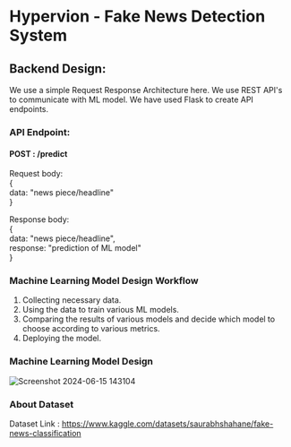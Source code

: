 # Hypervion - Fake News Detection System

## Backend Design:
We use a simple Request Response Architecture here. We  use REST API's to communicate with ML model. We have used Flask to create API endpoints. 

### API Endpoint:

#### POST : /predict
Request body: \
{\
   data: "news piece/headline"\
}

Response body:\
{\
    data: "news piece/headline",\
    response: "prediction of ML model"\
}

### Machine Learning Model Design Workflow
1. Collecting necessary data.
2. Using the data to train various ML models.
3. Comparing the results of various models and decide which model to choose according to various metrics.
4. Deploying the model.

### Machine Learning Model Design

![Screenshot 2024-06-15 143104](https://github.com/asquare004/Fake-News-Detection-System/assets/126737709/c7056600-b2a7-403d-9b33-358ba386cccf)

### About Dataset 

Dataset Link : https://www.kaggle.com/datasets/saurabhshahane/fake-news-classification

